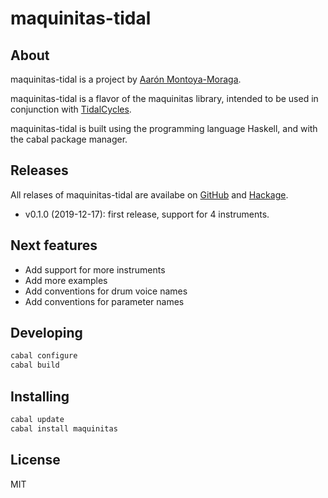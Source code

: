 # maquinitas-tidal

## About

maquinitas-tidal is a project by [Aarón Montoya-Moraga](https://montoyamoraga.io/).

maquinitas-tidal is a flavor of the maquinitas library, intended to be used in conjunction with [TidalCycles](https://github.com/tidalcycles/).

maquinitas-tidal is built using the programming language Haskell, and with the cabal package manager.

## Releases

All relases of maquinitas-tidal are availabe on [GitHub](https://github.com/maquinitas/maquinitas-tidal/releases/) and [Hackage](https://hackage.haskell.org/package/maquinitas-tidal).

* v0.1.0 (2019-12-17): first release, support for 4 instruments.

## Next features

* Add support for more instruments
* Add more examples
* Add conventions for drum voice names
* Add conventions for parameter names

## Developing

```bash
cabal configure
cabal build
```

## Installing

```bash
cabal update
cabal install maquinitas
```

## License

MIT
